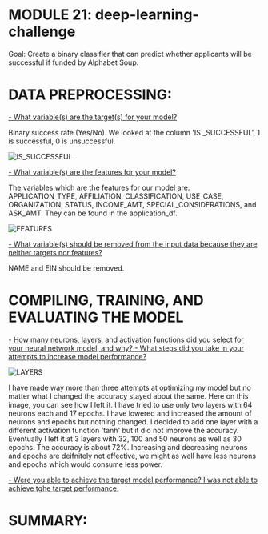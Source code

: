 # MODULE 21: deep-learning-challenge

Goal: Create a binary classifier that can predict whether applicants will be successful if funded by Alphabet Soup. 


# DATA PREPROCESSING: 

<ins>- What variable(s) are the target(s) for your model?<ins>

Binary success rate (Yes/No). We looked at the column 'IS _SUCCESSFUL', 1 is successful, 0 is unsuccessful. 

![IS_SUCCESSFUL](https://github.com/user-attachments/assets/c0046000-c12d-4196-a5c2-d244b7c98780)


<ins>- What variable(s) are the features for your model?<ins>

The variables which are the features for our model are: APPLICATION_TYPE, AFFILIATION, CLASSIFICATION,	USE_CASE, ORGANIZATION,	STATUS,	INCOME_AMT, SPECIAL_CONSIDERATIONS, and ASK_AMT. 
They can be found in the application_df. 

![FEATURES](https://github.com/user-attachments/assets/7b249b62-9453-4d50-8397-c88ffbabb46d)



<ins>- What variable(s) should be removed from the input data because they are neither targets nor features?<ins>

NAME and EIN should be removed. 
  

# COMPILING, TRAINING, AND EVALUATING THE MODEL

<ins>- How many neurons, layers, and activation functions did you select for your neural network model, and why?<ins>
<ins>- What steps did you take in your attempts to increase model performance?<ins>

![LAYERS](https://github.com/user-attachments/assets/4f9962ec-c196-4a36-9d9d-c06789c99e29)

I have made way more than three attempts at optimizing my model but no matter what I changed the accuracy stayed about the same. Here on this image, you can see how I left it. 
I have tried to use only two layers with 64 neurons each and 17 epochs. I have lowered and increased the amount of neurons and epochs but nothing changed. 
I decided to add one layer with a different activation function 'tanh' but it did not improve the accuracy.
Eventually I left it at 3 layers with 32, 100 and 50 neurons as well as 30 epochs. The accuracy is about 72%.
Increasing and decreasing neurons and epochs are deifnitely not effective, we might as well have less neurons and epochs which would consume less power.


<ins>- Were you able to achieve the target model performance?<ins>
I was not able to achieve tghe target performance. 



# SUMMARY:

